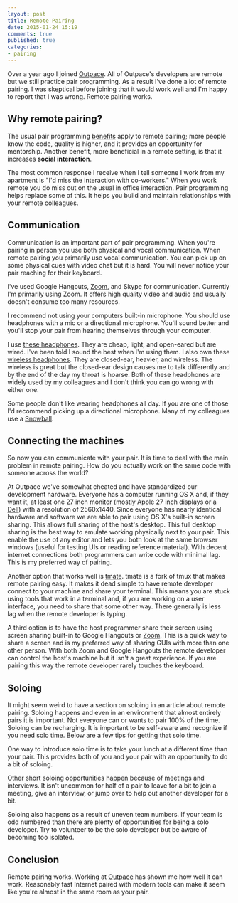 ```yaml
---
layout: post
title: Remote Pairing
date: 2015-01-24 15:19
comments: true
published: true
categories:
- pairing
---
```


Over a year ago I joined [Outpace](http://outpace.com). All of
Outpace's developers are remote but we still practice pair
programming. As a result I've done a lot of remote pairing. I was
skeptical before joining that it would work well and I'm happy to
report that I was wrong. Remote pairing works.

## Why remote pairing?

The usual pair programming
[benefits](http://c2.com/cgi/wiki?PairProgrammingBenefits) apply to
remote pairing; more people know the code, quality is higher, and
it provides an opportunity for mentorship. Another benefit, more
beneficial in a remote setting, is that it increases **social
interaction**.

The most common response I receive when I tell someone I work from my
apartment is "I'd miss the interaction with co-workers." When you work
remote you do miss out on the usual in office interaction. Pair
programming helps replace some of this. It helps you build and
maintain relationships with your remote colleagues.

## Communication

Communication is an important part of pair programming. When you're
pairing in person you use both physical and vocal communication. When
remote pairing you primarily use vocal communication. You can pick up
on some physical cues with video chat but it is hard. You will never
notice your pair reaching for their keyboard.

I've used Google Hangouts, [Zoom](http://zoom.us), and Skype for
communication. Currently I'm primarily using Zoom. It offers high
quality video and audio and usually doesn't consume too many
resources.

I recommend not using your computers built-in microphone. You should
use headphones with a mic or a directional microphone. You'll sound
better and you'll stop your pair from hearing themselves through your
computer.

I use
[these headphones](http://www.amazon.com/gp/product/B005VAORH6/ref=as_li_tl?ie=UTF8&camp=1789&creative=390957&creativeASIN=B005VAORH6&linkCode=as2&tag=jakemccrary08-20&linkId=3AX26BCB4ZHZWLC5).
They are cheap, light, and open-eared but are wired. I've been told I
sound the best when I'm using them. I also own these
[wireless headphones](http://www.amazon.com/gp/product/B003VANOFY/ref=as_li_tl?ie=UTF8&camp=1789&creative=390957&creativeASIN=B003VANOFY&linkCode=as2&tag=jakemccrary08-20&linkId=LDHRWNCUOO45B7G4).
They are closed-ear, heavier, and wireless. The wireless is great but
the closed-ear design causes me to talk differently and by the end of
the day my throat is hoarse. Both of these headphones are widely used
by my colleagues and I don't think you can go wrong with either one.

Some people don't like wearing headphones all day. If you are one of
those I'd recommend picking up a directional microphone. Many of my
colleagues use a
[Snowball](http://www.amazon.com/gp/product/B002OO333Q/ref=as_li_tl?ie=UTF8&camp=1789&creative=390957&creativeASIN=B002OO333Q&linkCode=as2&tag=jakemccrary08-20&linkId=XVNYHVNXTAC3J2RD).

## Connecting the machines

So now you can communicate with your pair. It is time to deal with the
main problem in remote pairing. How do you actually work on the same
code with someone across the world?

At Outpace we've somewhat cheated and have standardized our
development hardware. Everyone has a computer running OS X and, if
they want it, at least one 27 inch monitor (mostly Apple 27 inch
displays or a
[Dell](http://www.amazon.com/gp/product/B009H0XQQY/ref=as_li_tl?ie=UTF8&camp=1789&creative=390957&creativeASIN=B009H0XQQY&linkCode=as2&tag=jakemccrary08-20&linkId=JJLKLYNESYPKCRKZ))
with a resolution of 2560x1440. Since everyone has nearly identical
hardware and software we are able to pair using OS X's built-in screen
sharing. This allows full sharing of the host's desktop. This full
desktop sharing is the best way to emulate working physically next to
your pair. This enable the use of any editor and lets you both look at
the same browser windows (useful for testing UIs or reading reference
material). With decent internet connections both programmers can write
code with minimal lag. This is my preferred way of pairing.

Another option that works well is [tmate](http://tmate.io/). tmate is
a fork of tmux that makes remote pairing easy. It makes it dead simple
to have remote developer connect to your machine and share your
terminal. This means you are stuck using tools that work in a terminal
and, if you are working on a user interface, you need to share that
some other way. There generally is less lag when the remote developer
is typing.

A third option is to have the host programmer share their screen using
screen sharing built-in to Google Hangouts or [Zoom](http://zoom.us).
This is a quick way to share a screen and is my preferred way of
sharing GUIs with more than one other person. With both Zoom and
Google Hangouts the remote developer can control the host's machine
but it isn't a great experience. If you are pairing this way the
remote developer rarely touches the keyboard.

## Soloing

It might seem weird to have a section on soloing in an article about
remote pairing. Soloing happens and even in an environment that almost
entirely pairs it is important. Not everyone can or wants to pair 100%
of the time. Soloing can be recharging. It is important to be
self-aware and recognize if you need solo time. Below are a few tips
for getting that solo time.

One way to introduce solo time is to take your lunch at a different
time than your pair. This provides both of you and your pair with an
opportunity to do a bit of soloing.

Other short soloing opportunities happen because of meetings and
interviews. It isn't uncommon for half of a pair to leave for a bit to
join a meeting, give an interview, or jump over to help out another
developer for a bit.

Soloing also happens as a result of uneven team numbers. If your team
is odd numbered than there are plenty of opportunities for being a solo
developer. Try to volunteer to be the solo developer but be aware of
becoming too isolated.

## Conclusion

Remote pairing works. Working at [Outpace](http://outpace.com) has
shown me how well it can work. Reasonably fast Internet paired with
modern tools can make it seem like you're almost in the same room as
your pair.
